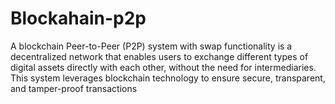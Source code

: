 # Blockahain-p2p
A blockchain Peer-to-Peer (P2P) system with swap functionality is a decentralized network that enables users to exchange different types of digital assets directly with each other, without the need for intermediaries. This system leverages blockchain technology to ensure secure, transparent, and tamper-proof transactions

